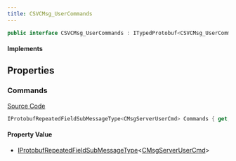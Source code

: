 ```yaml
---
title: CSVCMsg_UserCommands
---
```


```csharp
public interface CSVCMsg_UserCommands : ITypedProtobuf<CSVCMsg_UserCommands>, INativeHandle
```

#### Implements

## Properties

### Commands

[Source Code](https://github.com/swiftly-solution/swiftlys2/blob/beta/managed/src/SwiftlyS2.Generated/Protobufs/Interfaces/CSVCMsg_UserCommands.cs#L13)

```csharp
IProtobufRepeatedFieldSubMessageType<CMsgServerUserCmd> Commands { get; }
```

#### Property Value

- [IProtobufRepeatedFieldSubMessageType](/docs/api/shared/netmessages/iprotobufrepeatedfieldsubmessagetype-1)<[CMsgServerUserCmd](/docs/api/shared/protobufdefinitions/cmsgserverusercmd)>

